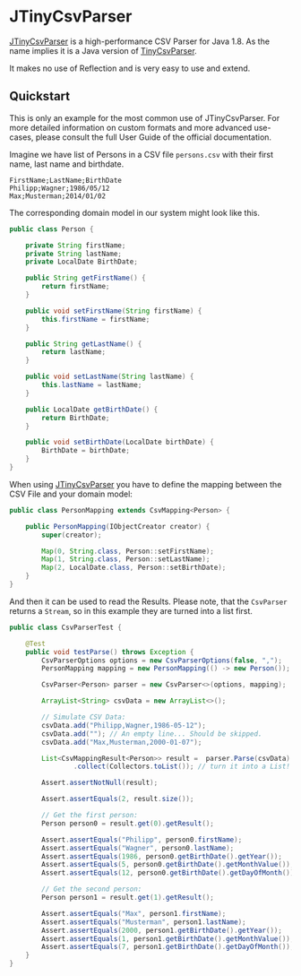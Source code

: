 # JTinyCsvParser #

[MIT License]: https://opensource.org/licenses/MIT
[JTinyCsvParser]: https://github.com/bytefish/JTinyCsvParser
[TinyCsvParser]: https://github.com/bytefish/TinyCsvParser


[JTinyCsvParser] is a high-performance CSV Parser for Java 1.8. As the name implies it is a Java version of [TinyCsvParser].

It makes no use of Reflection and is very easy to use and extend.

## Quickstart ##

This is only an example for the most common use of JTinyCsvParser. For more detailed information on custom formats and more advanced use-cases, 
please consult the full User Guide of the official documentation.

Imagine we have list of Persons in a CSV file ``persons.csv`` with their first name, last name and birthdate.

```
FirstName;LastName;BirthDate
Philipp;Wagner;1986/05/12
Max;Musterman;2014/01/02
```

The corresponding domain model in our system might look like this.

```java
public class Person {

    private String firstName;
    private String lastName;
    private LocalDate BirthDate;

    public String getFirstName() {
        return firstName;
    }

    public void setFirstName(String firstName) {
        this.firstName = firstName;
    }

    public String getLastName() {
        return lastName;
    }

    public void setLastName(String lastName) {
        this.lastName = lastName;
    }

    public LocalDate getBirthDate() {
        return BirthDate;
    }

    public void setBirthDate(LocalDate birthDate) {
        BirthDate = birthDate;
    }
}
```

When using [JTinyCsvParser] you have to define the mapping between the CSV File and your domain model:

```java
public class PersonMapping extends CsvMapping<Person> {

    public PersonMapping(IObjectCreator creator) {
        super(creator);

        Map(0, String.class, Person::setFirstName);
        Map(1, String.class, Person::setLastName);
        Map(2, LocalDate.class, Person::setBirthDate);
    }
}
```

And then it can be used to read the Results. Please note, that the ``CsvParser`` returns a ``Stream``, so 
in this example they are turned into a list first.

```java
public class CsvParserTest {

    @Test
    public void testParse() throws Exception {
        CsvParserOptions options = new CsvParserOptions(false, ",");
        PersonMapping mapping = new PersonMapping(() -> new Person());

        CsvParser<Person> parser = new CsvParser<>(options, mapping);

        ArrayList<String> csvData = new ArrayList<>();

        // Simulate CSV Data:
        csvData.add("Philipp,Wagner,1986-05-12");
        csvData.add(""); // An empty line... Should be skipped.
        csvData.add("Max,Musterman,2000-01-07");

        List<CsvMappingResult<Person>> result =  parser.Parse(csvData)
                .collect(Collectors.toList()); // turn it into a List!

        Assert.assertNotNull(result);

        Assert.assertEquals(2, result.size());

        // Get the first person:
        Person person0 = result.get(0).getResult();

        Assert.assertEquals("Philipp", person0.firstName);
        Assert.assertEquals("Wagner", person0.lastName);
        Assert.assertEquals(1986, person0.getBirthDate().getYear());
        Assert.assertEquals(5, person0.getBirthDate().getMonthValue());
        Assert.assertEquals(12, person0.getBirthDate().getDayOfMonth());

        // Get the second person:
        Person person1 = result.get(1).getResult();

        Assert.assertEquals("Max", person1.firstName);
        Assert.assertEquals("Musterman", person1.lastName);
        Assert.assertEquals(2000, person1.getBirthDate().getYear());
        Assert.assertEquals(1, person1.getBirthDate().getMonthValue());
        Assert.assertEquals(7, person1.getBirthDate().getDayOfMonth());
    }
}
```